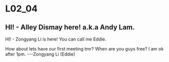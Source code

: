 # L02_04

HI! - Alley Dismay here! a.k.a Andy Lam.
---
HI! - Zongyang Li is here! You can call me Eddie.





How about lets have our first meeting tmr? When are you guys free? I am ok after 1pm. ---Zongyang Li (Eddie)
